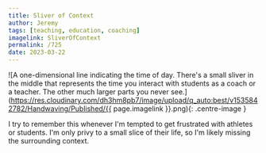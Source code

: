 ```yaml
---
title: Sliver of Context
author: Jeremy
tags: [teaching, education, coaching]
imagelink: SliverOfContext
permalink: /725
date: 2023-03-22
---
```


![A one-dimensional line indicating the time of day. There's a small sliver in the middle that represents the time you interact with students as a coach or a teacher. The other much larger parts you never see.](https://res.cloudinary.com/dh3hm8pb7/image/upload/q_auto:best/v1535842782/Handwaving/Published/{{ page.imagelink }}.png){: .centre-image }

I try to remember this whenever I'm tempted to get frustrated with athletes or students. I'm only privy to a small slice of their life, so I'm likely missing the surrounding context.
